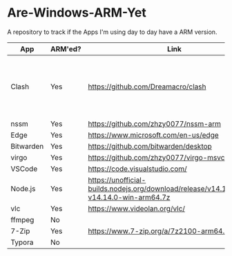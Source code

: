 # Are-Windows-ARM-Yet
A repository to track if the Apps I'm using day to day have a ARM version.

| App       | ARM'ed?    | Link                                                                                      | Comment    |
|-----------|------------|-------------------------------------------------------------------------------------------|------------|
| Clash     | Yes        | https://github.com/Dreamacro/clash                                                        | ARMv7.   There is a ARM64 version built nightly in the repo.   |
| nssm      | Yes        | https://github.com/zhzy0077/nssm-arm                                                      | unofficial |
| Edge      | Yes        | https://www.microsoft.com/en-us/edge                                                      |            |
| Bitwarden | Yes        | https://github.com/bitwarden/desktop                                        |            |
| virgo     | Yes        | https://github.com/zhzy0077/virgo-msvc                                                    | unofficial |
| VSCode    | Yes        | https://code.visualstudio.com/                                                            |            |
| Node.js   | Yes        | https://unofficial-builds.nodejs.org/download/release/v14.14.0/node-v14.14.0-win-arm64.7z | unofficial |
| vlc       | Yes        | https://www.videolan.org/vlc/                                                             |            |
| ffmpeg    | No         |                                                                                           |            |
| 7-Zip     | Yes        | https://www.7-zip.org/a/7z2100-arm64.exe                                                  |            |
| Typora    | No         |                                                                                           |            |
